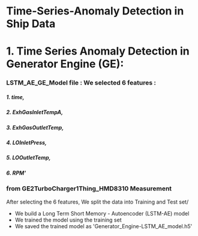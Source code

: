 # Time-Series-Anomaly Detection in Ship Data

# 1. Time Series Anomaly Detection in Generator Engine (GE):
### LSTM_AE_GE_Model file : We selected 6 features :
   ##### 1. time,
   ##### 2. ExhGasInletTempA, 
   ##### 3. ExhGasOutletTemp,
   ##### 4. LOInletPress,
   ##### 5. LOOutletTemp,
   ##### 6. RPM'
   ### from GE2TurboCharger1Thing_HMD8310 Measurement

After selecting the 6 features, We split the data into Training and Test set/
 * We build a Long Term Short Memory -  Autoencoder (LSTM-AE) model
 * We trained the model using the training set
 * We saved the trained model as 'Generator_Engine-LSTM_AE_model.h5'
